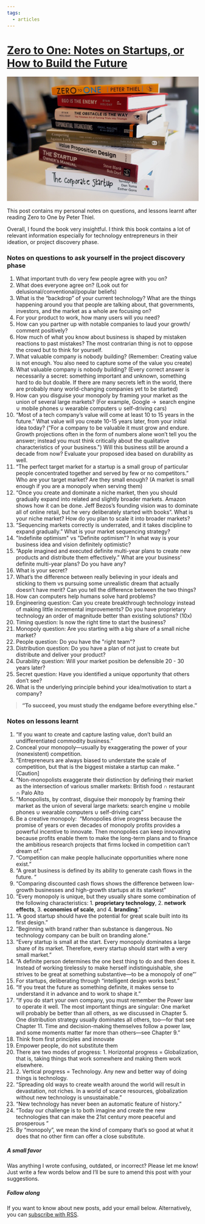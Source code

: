 ```yaml
---
tags:
  - articles
---
```


# [Zero to One: Notes on Startups, or How to Build the Future](https://paulowe.com/paulsmessage/zero-to-one)

![Zero to One: Notes on Startups, or How to Build the Future](inbox/assets/Zero%20to%20One%20Notes%20on%20Startups,%20or%20How%20to%20Build%20the%20Future.jpeg)

This post contains my personal notes on questions, and lessons learnt after reading Zero to One by Peter Thiel.

Overall, I found the book very insightful. I think this book contains a lot of relevant information especially for technology entrepreneurs in their ideation, or project discovery phase.

### Notes on questions to ask yourself in the project discovery phase

1.  What important truth do very few people agree with you on?
2.  What does everyone agree on? (Look out for delusional/conventional/popular beliefs)
3.  What is the “backdrop” of your current technology? What are the things happening around you that people are talking about, that governments, investors, and the market as a whole are focusing on?
4.  For your product to work, how many users will you need?
5.  How can you partner up with notable companies to laud your growth/ comment positively?
6.  How much of what you know about business is shaped by mistaken reactions to past mistakes? The most contrarian thing is not to oppose the crowd but to think for yourself.
7.  What valuable company is nobody building? (Remember: Creating value is not enough. You also need to capture some of the value you create)
8.  What valuable company is nobody building? (Every correct answer is necessarily a secret: something important and unknown, something hard to do but doable. If there are many secrets left in the world, there are probably many world-changing companies yet to be started)
9.  How can you disguise your monopoly by framing your market as the union of several large markets? (For example, Google ->  search engine ∪ mobile phones ∪ wearable computers ∪ self-driving cars)
10.  “Most of a tech company’s value will come at least 10 to 15 years in the future.” What value will you create 10-15 years later, from your initial idea today? (“For a company to be valuable it must grow and endure. Growth projections often in the form of numbers alone won’t tell you the answer; instead you must think critically about the qualitative characteristics of your business.") Will this business still be around a decade from now? Evaluate your proposed idea based on durability as well.
11.  “The perfect target market for a startup is a small group of particular people concentrated together and served by few or no competitors.” Who are your target market? Are they small enough? (A market is small enough if you are a monopoly when serving them)
12.  “Once you create and dominate a niche market, then you should gradually expand into related and slightly broader markets. Amazon shows how it can be done. Jeff Bezos’s founding vision was to dominate all of online retail, but he very deliberately started with books”. What is your niche market? How do you plan to scale it into broader markets?
13.  “Sequencing markets correctly is underrated, and it takes discipline to expand gradually.” What is your market sequencing strategy?
14.  "Indefinite optimism" vs "Definite optimism"? In what way is your business idea and vision definitely optimistic?
15.  “Apple imagined and executed definite multi-year plans to create new products and distribute them effectively.” What are your business’ definite multi-year plans? Do you have any?
16.  What is your secret?
17.  What’s the difference between really believing in your ideals and sticking to them vs pursuing some unrealistic dream that actually doesn’t have merit? Can you tell the difference between the two things?
18.  How can computers help humans solve hard problems?
19.  Engineering question: Can you create breakthrough technology instead of making little incremental improvements? Do you have proprietary technology an order of magnitude better than existing solutions? (10x)
20.  Timing question: Is now the right time to start the business?
21.  Monopoly question: Are you starting with a big share of a small niche market?
22.  People question: Do you have the "right team"?
23.  Distribution question: Do you have a plan of not just to create but distribute and deliver your product?
24.  Durability question: Will your market position be defensible 20 - 30 years later?
25.  Secret question: Have you identified a unique opportunity that others don’t see?
26.  What is the underlying principle behind your idea/motivation to start a company?

>   
> **“To succeed, you must study the endgame before everything else.”**

### Notes on lessons learnt

1.  “If you want to create and capture lasting value, don’t build an undifferentiated commodity business.”
2.  Conceal your monopoly—usually by exaggerating the power of your (nonexistent) competition.
3.  “Entrepreneurs are always biased to understate the scale of competition, but that is the biggest mistake a startup can make. ” \[Caution\]
4.  “Non-monopolists exaggerate their distinction by defining their market as the intersection of various smaller markets: British food ∩ restaurant ∩ Palo Alto
5.  "Monopolists, by contrast, disguise their monopoly by framing their market as the union of several large markets: search engine ∪ mobile phones ∪ wearable computers ∪ self-driving cars”
6.  Be a creative monopoly:  “Monopolies drive progress because the promise of years or even decades of monopoly profits provides a powerful incentive to innovate. Then monopolies can keep innovating because profits enable them to make the long-term plans and to finance the ambitious research projects that firms locked in competition can’t dream of.”
7.  “Competition can make people hallucinate opportunities where none exist.”
8.  “A great business is defined by its ability to generate cash flows in the future. ”
9.  “Comparing discounted cash flows shows the difference between low-growth businesses and high-growth startups at its starkest”
10.  “Every monopoly is unique, but they usually share some combination of the following characteristics: 1. **proprietary technology**, 2. **network effects**, 3. **economies of scale**, and 4. **branding**.”
11.  “A good startup should have the potential for great scale built into its first design.”
12.  “Beginning with brand rather than substance is dangerous. No technology company can be built on branding alone.”
13.  “Every startup is small at the start. Every monopoly dominates a large share of its market. Therefore, every startup should start with a very small market.”
14.  “A definite person determines the one best thing to do and then does it. Instead of working tirelessly to make herself indistinguishable, she strives to be great at something substantive—to be a monopoly of one”’
15.  For startups, deliberating through “intelligent design works best.”
16.  “If you treat the future as something definite, it makes sense to understand it in advance and to work to shape it.”
17.  “If you do start your own company, you must remember the Power law to operate it well. The most important things are singular: One market will probably be better than all others, as we discussed in Chapter 5. One distribution strategy usually dominates all others, too—for that see Chapter 11. Time and decision-making themselves follow a power law, and some moments matter far more than others—see Chapter 9.”
18.  Think from first principles and innovate
19.  Empower people, do not substitute them
20.  There are two modes of progress: 1. Horizontal progress = Globalization, that is, taking things that work somewhere and making them work elsewhere.
21.  2\. Vertical progress = Technology. Any new and better way of doing things is technology.
22.  “Spreading old ways to create wealth around the world will result in devastation, not riches. In a world of scarce resources, globalization without new technology is unsustainable.”
23.  “New technology has never been an automatic feature of history.”
24.  “Today our challenge is to both imagine and create the new technologies that can make the 21st century more peaceful and prosperous ”
25.  By “monopoly”, we mean the kind of company that’s so good at what it does that no other firm can offer a close substitute.

##### A small favor

Was anything I wrote confusing, outdated, or incorrect? Please let me know! Just write a few words below and I’ll be sure to amend this post with your suggestions.

##### Follow along

If you want to know about new posts, add your email below. Alternatively, you can [subscribe with RSS](https://paulsmessage.com/rss/).